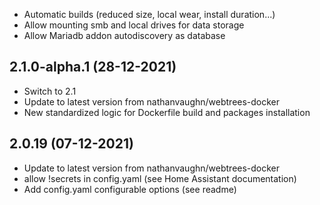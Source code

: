 - Automatic builds (reduced size, local wear, install duration...)
- Allow mounting smb and local drives for data storage
- Allow Mariadb addon autodiscovery as database

## 2.1.0-alpha.1 (28-12-2021)
- Switch to 2.1
- Update to latest version from nathanvaughn/webtrees-docker
- New standardized logic for Dockerfile build and packages installation

## 2.0.19 (07-12-2021)
- Update to latest version from nathanvaughn/webtrees-docker
- allow !secrets in config.yaml (see Home Assistant documentation)
- Add config.yaml configurable options (see readme)
